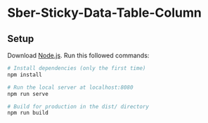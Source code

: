 # Sber-Sticky-Data-Table-Column

## Setup

Download [Node.js](https://nodejs.org/en/download/).
Run this followed commands:

```bash
# Install dependencies (only the first time)
npm install

# Run the local server at localhost:8080
npm run serve

# Build for production in the dist/ directory
npm run build
```
